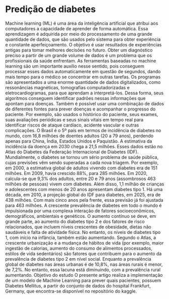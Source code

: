 # Predição de diabetes
Machine learning (ML) é uma área da inteligência artificial que atribui aos computadores a capacidade de aprender de forma automática. Essa aprendizagem é adquirida por meio do processamento de uma grande quantidade de dados, que são usados pelo sistema para obter experiência e constante aperfeiçoamento. O objetivo é usar resultados de experiências antigas para tomar melhores decisões no futuro.
Obter um diagnóstico preciso a partir de um grande volume de dados é um problema que os profissionais da saúde enfrentam. As ferramentas baseadas no machine learning são um importante auxílio nesse sentido, pois conseguem processar esses dados automaticamente em questão de segundos, dando mais tempo para o médico se concentrar em outras tarefas.
Os programas são apresentados a uma enorme quantidade de dados digitalizados, como ressonâncias magnéticas, tomografias computadorizadas e eletrocardiogramas, para que aprendam a interpretá-los. Dessa forma, seus algoritmos conseguem identificar padrões nessas informações que apontam para doenças.
Também é possível usar uma combinação de dados de diferentes fontes para prever doenças e acompanhar o progresso do paciente. Por exemplo, são usados o histórico do paciente, seus exames, suas avaliações periódicas e seus sinais vitais em tempo real para identificar riscos de ataque cardíaco, acidente vascular e outras complicações.
O Brasil é o 5º país em termos de incidência de diabetes no mundo, com 16,8 milhões de doentes adultos (20 a 79 anos), perdendo apenas para China, Índia, Estados Unidos e Paquistão. A estimativa da incidência da doença em 2030 chega a 21,5 milhões. Esses dados estão no Atlas do Diabetes da Federação Internacional de Diabetes (IDF).
Mundialmente, o diabetes se tornou um sério problema de saúde pública, cujas previsões vêm sendo superadas a cada nova triagem. Por exemplo, em 2000, a estimativa global de adultos vivendo com diabetes era de 151 milhões. Em 2009, havia crescido 88%, para 285 milhões. Em 2020, calcula-se que 9,3% dos adultos, entre 20 e 79 anos (assombrosos 463 milhões de pessoas) vivem com diabetes. Além disso, 1,1 milhão de crianças e adolescentes com menos de 20 anos apresentam diabetes tipo 1.
Há uma década, em 2010, a projeção global do IDF para diabetes, em 2025, era de 438 milhões. Com mais cinco anos pela frente, essa previsão já foi ajustada para 463 milhões.
A crescente prevalência de diabetes em todo o mundo é impulsionada por uma complexa interação de fatores socioeconômicos, demográficos, ambientais e genéticos. O aumento contínuo se deve, em grande parte, ao aumento do diabetes tipo 2 e dos fatores de risco relacionados, que incluem níveis crescentes de obesidade, dietas não saudáveis ​​e falta de atividade física. No entanto, os níveis de diabetes tipo 1, com início na infância, também estão aumentando.
Segundo o Atlas, a crescente urbanização e a mudança de hábitos de vida (por exemplo, maior ingestão de calorias, aumento do consumo de alimentos processados, estilos de vida sedentários) são fatores que contribuem para o aumento da prevalência de diabetes tipo 2 em nível social. Enquanto a prevalência global de diabetes nas áreas urbanas é de 10,8%, nas áreas rurais é menor, de 7,2%. No entanto, essa lacuna está diminuindo, com a prevalência rural aumentando.
Objetivo do estudo
O presente artigo realiza a implementação de um modelo de Machine Learning para prever quais pacientes, possuem Diabetes Mellitus, a partir do conjunto de dados do hospital Frankfurt, Germany, que encontra-se disponível no repositório do kaggle.
